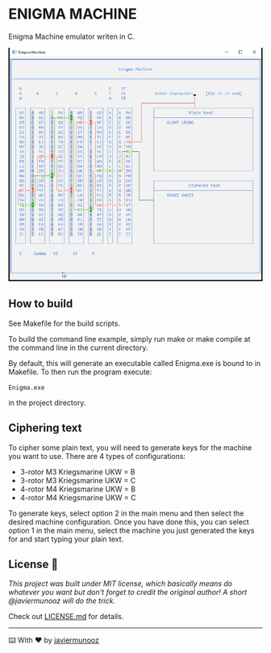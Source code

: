 # ENIGMA MACHINE

Enigma Machine emulator writen in C.

<img src="./img/cipher.png" alt="drawing" width="700"/>

## How to build

See Makefile for the build scripts.

To build the command line example, simply run make or make compile at the command line in the current directory.

By default, this will generate an executable called Enigma.exe is bound to in Makefile. To then run the program execute:

```
Enigma.exe
```

in the project directory.

## Ciphering text

To cipher some plain text, you will need to generate keys for the machine you want to use. There are 4 types of configurations:

- 3-rotor M3 Kriegsmarine UKW = B
- 3-rotor M3 Kriegsmarine UKW = C
- 4-rotor M4 Kriegsmarine UKW = B
- 4-rotor M4 Kriegsmarine UKW = C

To generate keys, select option 2 in the main menu and then select the desired machine configuration. Once you have done this, you can select option 1 in the main menu, select the machine you just generated the keys for and start typing your plain text.

## License 📄

_This project was built under MIT license, which basically means do whatever you want but don't forget to credit the original author! A short @javiermunooz will do the trick._

Check out [LICENSE.md](LICENSE.md) for details.

---
⌨️ With ❤️ by [javiermunooz](https://github.com/javiermunooz) 
